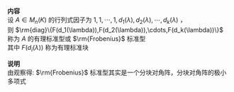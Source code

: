 **内容**  
设 $A\in M_n(K)$ 的行列式因子为 $1,1,\cdots,1,d_1(\lambda),d_2(\lambda),\cdots,d_k(\lambda)$ ，  
则 $\rm{diag}\{F(d_1(\lambda)),F(d_2(\lambda)),\cdots,F(d_k(\lambda))\}$ 称为 $A$ 的有理标准型或 $\rm{Frobenius}$ 标准型  
其中 $F(d_i(\lambda))$ 称为有理标准块  
  
**说明**  
由观察得:  $\rm{Frobenius}$ 标准型其实是一个分块对角阵，分块对角阵的极小多项式  
